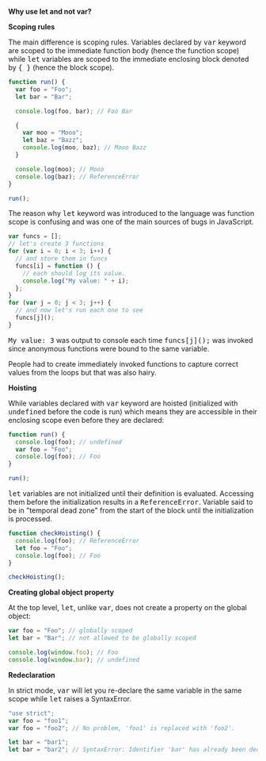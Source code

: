 **Why use let and not var?**

**Scoping rules**

The main difference is scoping rules. Variables declared by <kbd>var</kbd> keyword are scoped to the immediate function body (hence the function scope) while <kbd>let</kbd> variables are scoped to the immediate enclosing block denoted by <kbd>{ }</kbd> (hence the block scope).

```javascript
function run() {
  var foo = "Foo";
  let bar = "Bar";

  console.log(foo, bar); // Foo Bar

  {
    var moo = "Mooo";
    let baz = "Bazz";
    console.log(moo, baz); // Mooo Bazz
  }

  console.log(moo); // Mooo
  console.log(baz); // ReferenceError
}

run();
```

The reason why <kbd>let</kbd> keyword was introduced to the language was function scope is confusing and was one of the main sources of bugs in JavaScript.

```javascript
var funcs = [];
// let's create 3 functions
for (var i = 0; i < 3; i++) {
  // and store them in funcs
  funcs[i] = function () {
    // each should log its value.
    console.log("My value: " + i);
  };
}
for (var j = 0; j < 3; j++) {
  // and now let's run each one to see
  funcs[j]();
}
```

<kbd>My value: 3</kbd> was output to console each time <kbd>funcs\[j\]\(\);</kbd> was invoked since anonymous functions were bound to the same variable.

People had to create immediately invoked functions to capture correct values from the loops but that was also hairy.

**Hoisting**

While variables declared with <kbd>var</kbd> keyword are hoisted (initialized with <kbd>undefined</kbd> before the code is run) which means they are accessible in their enclosing scope even before they are declared:

```javascript
function run() {
  console.log(foo); // undefined
  var foo = "Foo";
  console.log(foo); // Foo
}

run();
```

<kbd>let</kbd> variables are not initialized until their definition is evaluated. Accessing them before the initialization results in a <kbd>ReferenceError</kbd>. Variable said to be in "temporal dead zone" from the start of the block until the initialization is processed.

```javascript
function checkHoisting() {
  console.log(foo); // ReferenceError
  let foo = "Foo";
  console.log(foo); // Foo
}

checkHoisting();
```

**Creating global object property**

At the top level, <kbd>let</kbd>, unlike <kbd>var</kbd>, does not create a property on the global object:

```javascript
var foo = "Foo"; // globally scoped
let bar = "Bar"; // not allowed to be globally scoped

console.log(window.foo); // Foo
console.log(window.bar); // undefined
```

**Redeclaration**

In strict mode, <kbd>var</kbd> will let you re-declare the same variable in the same scope while <kbd>let</kbd> raises a SyntaxError.

```javascript
"use strict";
var foo = "foo1";
var foo = "foo2"; // No problem, 'foo1' is replaced with 'foo2'.

let bar = "bar1";
let bar = "bar2"; // SyntaxError: Identifier 'bar' has already been declared
```
